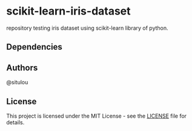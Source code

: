 # scikit-learn-iris-dataset

repository testing iris dataset using scikit-learn library of python.

## Dependencies


## Authors

@situlou

## License

This project is licensed under the MIT License - see the [LICENSE](https://en.wikipedia.org/wiki/MIT_License) file for details.
